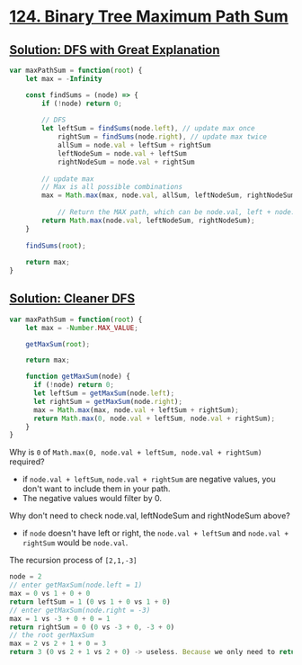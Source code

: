 # [124. Binary Tree Maximum Path Sum](https://leetcode.com/problems/binary-tree-maximum-path-sum/)

## [Solution: DFS with Great Explanation](https://leetcode.com/problems/binary-tree-maximum-path-sum/discuss/982696/JavaScript-O(n)-time-greater-Easy-to-Understand-with-explanation)
```js
var maxPathSum = function(root) {
    let max = -Infinity

    const findSums = (node) => {
        if (!node) return 0;
        
        // DFS
        let leftSum = findSums(node.left), // update max once
            rightSum = findSums(node.right), // update max twice
            allSum = node.val + leftSum + rightSum
            leftNodeSum = node.val + leftSum
            rightNodeSum = node.val + rightSum
        
        // update max
        // Max is all possible combinations
        max = Math.max(max, node.val, allSum, leftNodeSum, rightNodeSum)
        
		    // Return the MAX path, which can be node.val, left + node.val, or right + node.val
        return Math.max(node.val, leftNodeSum, rightNodeSum);
    }
    
    findSums(root);
    
    return max;
}
```


## [Solution: Cleaner DFS](https://leetcode.com/problems/binary-tree-maximum-path-sum/discuss/2040330/O(n)timeBEATS-99.97-MEMORYSPEED-0ms-MAY-2022)

```js
var maxPathSum = function(root) {
    let max = -Number.MAX_VALUE;

    getMaxSum(root);

    return max;

    function getMaxSum(node) {
      if (!node) return 0;
      let leftSum = getMaxSum(node.left);
      let rightSum = getMaxSum(node.right);
      max = Math.max(max, node.val + leftSum + rightSum);
      return Math.max(0, node.val + leftSum, node.val + rightSum);
    }
}
```

Why is `0` of `Math.max(0, node.val + leftSum, node.val + rightSum)` required?
  - if `node.val + leftSum`, `node.val + rightSum` are negative values, you don't want to include them in your path.
  - The negative values would filter by 0.


Why don't need to check node.val, leftNodeSum and rightNodeSum above?
  - if `node` doesn't have left or right, the `node.val + leftSum` and `node.val + rightSum` would be `node.val`.

The recursion process of `[2,1,-3]`
```js
node = 2
// enter getMaxSum(node.left = 1)
max = 0 vs 1 + 0 + 0
return leftSum = 1 (0 vs 1 + 0 vs 1 + 0)
// enter getMaxSum(node.right = -3)
max = 1 vs -3 + 0 + 0 = 1
return rightSum = 0 (0 vs -3 + 0, -3 + 0)
// the root gerMaxSum
max = 2 vs 2 + 1 + 0 = 3
return 3 (0 vs 2 + 1 vs 2 + 0) -> useless. Because we only need to return max, not the result of getMaxSum.
```
